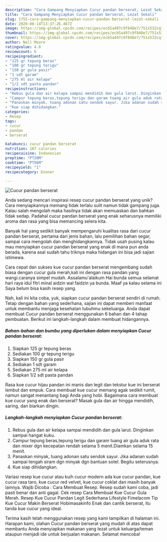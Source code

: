 ```yaml
---
description: "Cara Gampang Menyiapkan Cucur pandan berserat, Lezat Sekali"
title: "Cara Gampang Menyiapkan Cucur pandan berserat, Lezat Sekali"
slug: 1755-cara-gampang-menyiapkan-cucur-pandan-berserat-lezat-sekali
date: 2020-08-14T13:37:26.467Z
image: https://img-global.cpcdn.com/recipes/ecb5a497c9f848e7/751x532cq70/cucur-pandan-berserat-foto-resep-utama.jpg
thumbnail: https://img-global.cpcdn.com/recipes/ecb5a497c9f848e7/751x532cq70/cucur-pandan-berserat-foto-resep-utama.jpg
cover: https://img-global.cpcdn.com/recipes/ecb5a497c9f848e7/751x532cq70/cucur-pandan-berserat-foto-resep-utama.jpg
author: Nell Moore
ratingvalue: 4.8
reviewcount: 6
recipeingredient:
- "125 gr tepung beras"
- "100 gr tepung terigu"
- "150 gr gula pasir"
- "1 sdt garam"
- "275 ml air kelapa"
- "1/2 sdt pasta pandan"
recipeinstructions:
- "Rebus gula dan air kelapa sampai mendidih dan gula larut. Dinginkan sampai hangat kuku."
- "Campur tepung beras,tepung terigu dan garam tuang air gula aduk rata dan mixer dgn kecepatan rendah selama 5 menit.Diamkan selama 15 menit."
- "Panaskan minyak, tuang adonan satu sendok sayur. Jika adanan sudah sampai tengah siram dgn minyak dgn bantuan sotel. Begitu seterusnya."
- "Kue siap dihidangkan."
categories:
- Resep
tags:
- cucur
- pandan
- berserat

katakunci: cucur pandan berserat 
nutrition: 167 calories
recipecuisine: Indonesian
preptime: "PT20M"
cooktime: "PT56M"
recipeyield: "1"
recipecategory: Dinner

---
```



![Cucur pandan berserat](https://img-global.cpcdn.com/recipes/ecb5a497c9f848e7/751x532cq70/cucur-pandan-berserat-foto-resep-utama.jpg)

Anda sedang mencari inspirasi resep cucur pandan berserat yang unik? Cara menyiapkannya memang tidak terlalu sulit namun tidak gampang juga. Kalau salah mengolah maka hasilnya tidak akan memuaskan dan bahkan tidak sedap. Padahal cucur pandan berserat yang enak seharusnya memiliki aroma dan rasa yang bisa memancing selera kita.

Banyak hal yang sedikit banyak mempengaruhi kualitas rasa dari cucur pandan berserat, pertama dari jenis bahan, lalu pemilihan bahan segar, sampai cara mengolah dan menghidangkannya. Tidak usah pusing kalau mau menyiapkan cucur pandan berserat yang enak di mana pun anda berada, karena asal sudah tahu triknya maka hidangan ini bisa jadi sajian istimewa.

Cara cepat dan sukses kue cucur pandan berserat mengembang sudah biasa dengan cucur gula merah,kali ini dengan rasa pandan yang wangi.caranya simpel mudah. Assalamu&#39;alaikum Hai bunda semua selamat hari raya idul fitri minal aidzin wal faidzin ya bunda. Maaf ya kalau selama ini Saya belum bisa kasih resep yang.


Nah, kali ini kita coba, yuk, siapkan cucur pandan berserat sendiri di rumah. Tetap dengan bahan yang sederhana, sajian ini dapat memberi manfaat untuk membantu menjaga kesehatan tubuhmu sekeluarga. Anda dapat membuat Cucur pandan berserat menggunakan 6 bahan dan 4 tahap pembuatan. Berikut ini langkah-langkah dalam membuat hidangannya.

<!--inarticleads1-->

##### Bahan-bahan dan bumbu yang diperlukan dalam menyiapkan Cucur pandan berserat:

1. Siapkan 125 gr tepung beras
1. Sediakan 100 gr tepung terigu
1. Siapkan 150 gr gula pasir
1. Sediakan 1 sdt garam
1. Sediakan 275 ml air kelapa
1. Siapkan 1/2 sdt pasta pandan


Rasa kue cucur hijau pandan ini manis dan legit dan tekstur kue ini berserat lembut dan empuk. Cara membuat kue cucur memang agak sedikit rumit, namun sangat menantang bagi Anda yang hobi. Bagaimana cara membuat kue cucur yang enak dan berserat? Masak gula dan air hingga mendidih, saring, dan biarkan dingin. 

<!--inarticleads2-->

##### Langkah-langkah menyiapkan Cucur pandan berserat:

1. Rebus gula dan air kelapa sampai mendidih dan gula larut. Dinginkan sampai hangat kuku.
1. Campur tepung beras,tepung terigu dan garam tuang air gula aduk rata dan mixer dgn kecepatan rendah selama 5 menit.Diamkan selama 15 menit.
1. Panaskan minyak, tuang adonan satu sendok sayur. Jika adanan sudah sampai tengah siram dgn minyak dgn bantuan sotel. Begitu seterusnya.
1. Kue siap dihidangkan.


Variasi resep kue cucur atau kuih cucur modern ada kue cucur pandan, kue cucur rasa taro, kue cucur red velvet, kue cucur coklat dan masih banyak lainnya. Wajib Dicoba : Cara Membuat Resep. Resep sudah kami coba, jadi pasti benar dan anti gagal. Cek resep Cara Membuat Kue Cucur Gula Merah. Resep Kue Cucur Pandan Legit Sederhana Lifestyle Fimelacom Tip Kue Cucur Makin Berserat Hobimasakinfo Enak dan cantik berserat, itu tanda kue cucur yang ideal. 

Terima kasih telah menggunakan resep yang kami tampilkan di halaman ini. Harapan kami, olahan Cucur pandan berserat yang mudah di atas dapat membantu Anda menyiapkan makanan yang lezat untuk keluarga/teman ataupun menjadi ide untuk berjualan makanan. Selamat mencoba!
